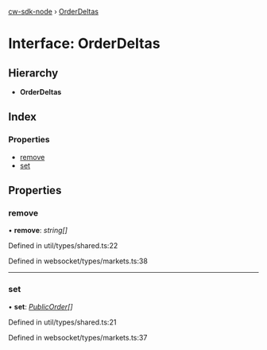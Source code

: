 [cw-sdk-node](../README.md) › [OrderDeltas](orderdeltas.md)

# Interface: OrderDeltas

## Hierarchy

* **OrderDeltas**

## Index

### Properties

* [remove](orderdeltas.md#remove)
* [set](orderdeltas.md#set)

## Properties

###  remove

• **remove**: *string[]*

Defined in util/types/shared.ts:22

Defined in websocket/types/markets.ts:38

___

###  set

• **set**: *[PublicOrder](publicorder.md)[]*

Defined in util/types/shared.ts:21

Defined in websocket/types/markets.ts:37
